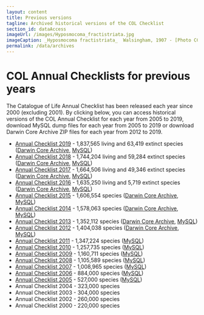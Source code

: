 ```yaml
---
layout: content
title: Previous versions
tagline: Archived historical versions of the COL Checklist
section_id: dataAccess
imageUrl: /images/Hyposmocoma_fractistriata.jpg    
imageCaption: _Hyposmocoma fractistriata_  Walsingham, 1907 - [Photo CC By Donald Hobern](https://www.flickr.com/photos/dhobern/13442602504)
permalink: /data/archives
---
```


# COL Annual Checklists for previous years
The Catalogue of Life Annual Checklist has been released each year since 2000 (excluding 2001). 
By clicking below, you can access historical versions of the COL Annual Checklist for each year from 2005 to 2019,
download MySQL dump files for each year from 2005 to 2019 or
download Darwin Core Archive ZIP files for each year from 2012 to 2019.

* [Annual Checklist 2019](/annual-checklist/2019) - 1,837,565 living and 63,419 extinct species ([Darwin Core Archive](http://download.catalogue.life/col/annual/2019_dwca.zip), [MySQL](http://download.catalogue.life/col/annual/2019_mysql.sql.gz))
* [Annual Checklist 2018](/annual-checklist/2018) - 1,744,204 living and 59,284 extinct species ([Darwin Core Archive](http://download.catalogue.life/col/annual/2018_dwca.zip), [MySQL](http://download.catalogue.life/col/annual/2018_mysql.sql.gz))
* [Annual Checklist 2017](/annual-checklist/2017) - 1,664,506 living and 49,346 extinct species ([Darwin Core Archive](http://download.catalogue.life/col/annual/2017_dwca.zip), [MySQL](http://download.catalogue.life/col/annual/2017_mysql.sql.gz))
* [Annual Checklist 2016](/annual-checklist/2016) - 1,635,250 living and 5,719 extinct species ([Darwin Core Archive](http://download.catalogue.life/col/annual/2016_dwca.zip), [MySQL](http://download.catalogue.life/col/annual/2016_mysql.sql.gz))
* [Annual Checklist 2015](/annual-checklist/2015) - 1,606,554 species ([Darwin Core Archive](http://download.catalogue.life/col/annual/2015_dwca.zip), [MySQL](http://download.catalogue.life/col/annual/2015_mysql.sql.gz))
* [Annual Checklist 2014](/annual-checklist/2014) - 1,578,063 species ([Darwin Core Archive](http://download.catalogue.life/col/annual/2014_dwca.zip), [MySQL](http://download.catalogue.life/col/annual/2014_mysql.sql.gz))
* [Annual Checklist 2013](/annual-checklist/2013) - 1,352,112 species ([Darwin Core Archive](http://download.catalogue.life/col/annual/2013_dwca.zip), [MySQL](http://download.catalogue.life/col/annual/2013_mysql.sql.gz))
* [Annual Checklist 2012](/annual-checklist/2012) - 1,404,038 species ([Darwin Core Archive](http://download.catalogue.life/col/annual/2012_dwca.zip), [MySQL](http://download.catalogue.life/col/annual/2012_mysql.sql.gz))
* [Annual Checklist 2011](/annual-checklist/2011) - 1,347,224 species ([MySQL](http://download.catalogue.life/col/annual/2011_mysql.sql.gz))
* [Annual Checklist 2010](/annual-checklist/2010) - 1,257,735 species ([MySQL](http://download.catalogue.life/col/annual/2010_mysql.sql.gz))
* [Annual Checklist 2009](/annual-checklist/2009) - 1,160,711 species ([MySQL](http://download.catalogue.life/col/annual/2009_mysql.sql.gz))
* [Annual Checklist 2008](/annual-checklist/2008) - 1,105,589 species ([MySQL](http://download.catalogue.life/col/annual/2008_mysql.sql.gz))
* [Annual Checklist 2007](/annual-checklist/2007) - 1,008,965 species ([MySQL](http://download.catalogue.life/col/annual/2007_mysql.sql.gz))
* [Annual Checklist 2006](/annual-checklist/2006) - 884,000 species ([MySQL](http://download.catalogue.life/col/annual/2006_mysql.sql.gz))
* [Annual Checklist 2005](/annual-checklist/2005) - 527,000 species ([MySQL](http://download.catalogue.life/col/annual/2005_mysql.sql.gz))
* Annual Checklist 2004 - 323,000 species
* Annual Checklist 2003 - 304,000 species
* Annual Checklist 2002 - 260,000 species
* Annual Checklist 2000 - 220,000 species